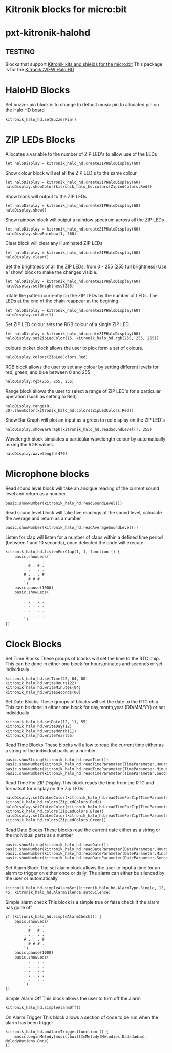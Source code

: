 # Kitronik blocks for micro:bit

# pxt-kitronik-halohd
## TESTING
Blocks that support [Kitronik kits and shields for the micro:bit](https://www.kitronik.co.uk/microbit.html)
This package is for the [Kitronik :VIEW Halo HD](https://www.kitronik.co.uk/5672)

# HaloHD Blocks
Set buzzer pin block is to change to default music pin to allocated pin on the Halo HD board
```blocks
kitronik_halo_hd.setBuzzerPin()
```

# ZIP LEDs Blocks

Allocates a variable to the number of ZIP LED's to allow use of the LEDs
```blocks
let haloDisplay = kitronik_halo_hd.createZIPHaloDisplay(60)
```

Show colour block will set all the ZIP LED's to the same colour
```blocks
let haloDisplay = kitronik_halo_hd.createZIPHaloDisplay(60)
haloDisplay.showColor(kitronik_halo_hd.colors(ZipLedColors.Red))
```

Show block will output to the ZIP LEDs
```blocks
let haloDisplay = kitronik_halo_hd.createZIPHaloDisplay(60)
haloDisplay.show()
```

Show rainbow block will output a raindow spectrum across all the ZIP LEDs
```blocks
let haloDisplay = kitronik_halo_hd.createZIPHaloDisplay(60)
haloDisplay.showRainbow(1, 360)
```

Clear block will clear any illuminated ZIP LEDs
```blocks
let haloDisplay = kitronik_halo_hd.createZIPHaloDisplay(60)
haloDisplay.clear()
```

Set the brightness of all the ZIP LEDs, from 0 - 255 (255 full brightness) Use a 'show' block to make the changes visible.
```blocks
let haloDisplay = kitronik_halo_hd.createZIPHaloDisplay(60)
haloDisplay.setBrightness(255)
```

rotate the pattern currently on the ZIP LEDs by the number of LEDs. The LEDs at the end of the chain reappear at the begining.
```blocks
let haloDisplay = kitronik_halo_hd.createZIPHaloDisplay(60)
haloDisplay.rotate(1)
```

Set ZIP LED colour sets the RGB colour of a single ZIP LED.
```blocks
let haloDisplay = kitronik_halo_hd.createZIPHaloDisplay(60)
haloDisplay.setZipLedColor(15, kitronik_halo_hd.rgb(255, 255, 255))
```

colours picker block allows the user to pick form a set of colours.
```blocks
haloDisplay.colors(ZipLedColors.Red)
```

RGB block allows the user to set any colour by setting different levels for red, green, and blue between 0 and 255
```blocks
haloDisplay.rgb(255, 255, 255)
```

Range block allows the user to select a range of ZIP LED's for a particular operation (such as setting to Red)
```blocks
haloDisplay.range(0, 30).showColor(kitronik_halo_hd.colors(ZipLedColors.Red))
```

Show Bar Graph will plot an input as a green to red display on the ZIP LED's
```blocks
haloDisplay.showBarGraph(kitronik_halo_hd.readSoundLevel(), 255)
```

Wavelength block simulates a particular wavelength colour by automatically mixing the RGB values.
```blocks
haloDisplay.wavelength(470)
```

# Microphone blocks

Read sound level block will take an anolgue reading of the current sound level and return as a number
```blocks
basic.showNumber(kitronik_halo_hd.readSoundLevel())
```

Read sound level block will take five readings of the sound level, calculate the average and return as a number
```blocks
basic.showNumber(kitronik_halo_hd.readAverageSoundLevel())
```

Listen for clap will listen for a number of claps within a defined time period (between 1 and 10 seconds), once detected the code will execute
```blocks
kitronik_halo_hd.listenForClap(1, 1, function () {
    basic.showLeds(`
        . . . . .
        . # . # .
        . . . . .
        # . . . #
        . # # # .
        `)
    basic.pause(1000)
    basic.showLeds(`
        . . . . .
        . . . . .
        . . . . .
        . . . . .
        . . . . .
        `)
})
```

# Clock Blocks

Set Time Blocks
These groups of blocks will set the time to the RTC chip. This can be done in either one block for hours,minutes and seconds or set individually
```blocks
kitronik_halo_hd.setTime(22, 04, 00)
kitronik_halo_hd.writeHours(22)
kitronik_halo_hd.writeMinutes(04)
kitronik_halo_hd.writeSeconds(00)
```

Set Date Blocks
These groups of blocks will set the date to the RTC chip. This can be done in either one block for day,month,year (DD/MM/YY) or set individually
```blocks
kitronik_halo_hd.setDate(12, 11, 55)
kitronik_halo_hd.writeDay(12)
kitronik_halo_hd.writeMonth(11)
kitronik_halo_hd.writeYear(55)
```

Read Time Blocks
These blocks will allow to read the current time either as a string or the individual parts as a number
```blocks
basic.showString(kitronik_halo_hd.readTime())
basic.showNumber(kitronik_halo_hd.readTimeParameter(TimeParameter.Hours))
basic.showNumber(kitronik_halo_hd.readTimeParameter(TimeParameter.Minutes))
basic.showNumber(kitronik_halo_hd.readTimeParameter(TimeParameter.Seconds))
```

Read Time For ZIP Display
This block reads the time from the RTC and formats it for display on the Zip LEDs
```blocks
haloDisplay.setZipLedColor(kitronik_halo_hd.readTimeForZip(TimeParameter.Hours), kitronik_halo_hd.colors(ZipLedColors.Red))
haloDisplay.setZipLedColor(kitronik_halo_hd.readTimeForZip(TimeParameter.Minutes), kitronik_halo_hd.colors(ZipLedColors.Blue))
haloDisplay.setZipLedColor(kitronik_halo_hd.readTimeForZip(TimeParameter.Seconds), kitronik_halo_hd.colors(ZipLedColors.Green))
```

Read Date Blocks
These blocks read the current date either as a string or the individual parts as a number
```blocks
basic.showString(kitronik_halo_hd.readDate())
basic.showNumber(kitronik_halo_hd.readDateParameter(DateParameter.Hours))
basic.showNumber(kitronik_halo_hd.readDateParameter(DateParameter.Minutes))
basic.showNumber(kitronik_halo_hd.readDateParameter(DateParameter.Seconds))
```

Set Alarm Block
The set alarm block allows the user to input a time for an alarm to trigger on either once or daily.  The alarm can either be silenced by the user or automatically
```blocks
kitronik_halo_hd.simpleAlarmSet(kitronik_halo_hd.AlarmType.Single, 12, 45, kitronik_halo_hd.AlarmSilence.autoSilence)
```

Simple alarm check
This block is a simple true or false check if the alarm has gone off
```blocks
if (kitronik_halo_hd.simpleAlarmCheck()) {
    basic.showLeds(`
        . . . . .
        . # . # .
        . . . . .
        # . . . #
        . # # # .
        `)
    basic.pause(1000)
    basic.showLeds(`
        . . . . .
        . . . . .
        . . . . .
        . . . . .
        . . . . .
        `)
})
```	

Simple Alarm Off
This block allows the user to turn off the alarm	
```blocks
kitronik_halo_hd.simpleAlarmOff()
```

On Alarm Trigger
This block allows a section of code to be run when the alarm has been trigger
```blocks
kitronik_halo_hd.onAlarmTrigger(function () {
    music.beginMelody(music.builtInMelody(Melodies.Dadadadum), MelodyOptions.Once)
})
```
